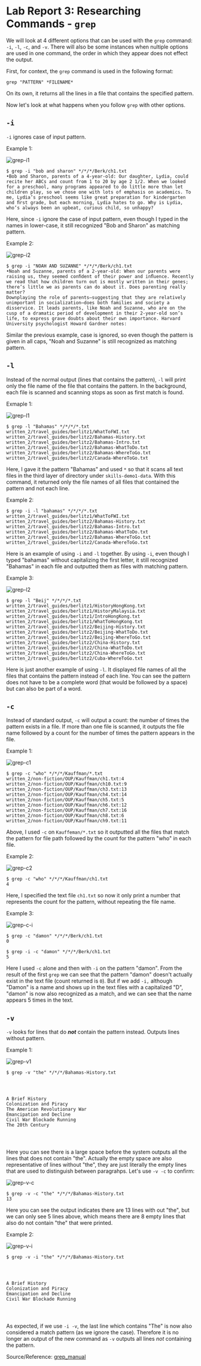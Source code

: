 Lab Report 3: Researching Commands - `grep`
===========================================

We will look at 4 different options that can be used with the `grep` command: `-i`, `-l`, `-c`, and `-v`. There will also be some instances when nultiple options are used in one command, the order in which they appear does not effect the output.

First, for context, the `grep` command is used in the following format:

`grep "PATTERN" *FILENAME*`

On its own, it returns all the lines in a file that contains the specified pattern.

Now let's look at what happens when you follow `grep` with other options.


`-i`
----

`-i` ignores case of input pattern. 

Example 1:

![grep-i1](grep-i1.png)

```
$ grep -i "bob and sharon" */*/*/Berk/ch1.txt
•Bob and Sharon, parents of a 4-year-old: Our daughter, Lydia, could recite her ABCs and count from 1 to 20 by age 2 1/2. When we looked for a preschool, many programs appeared to do little more than let children play, so we chose one with lots of emphasis on academics. To me, Lydia’s preschool seems like great preparation for kindergarten and ﬁrst grade, but each morning, Lydia hates to go. Why is Lydia, who’s always been an upbeat, curious child, so unhappy?
```

Here, since `-i` ignore the case of input pattern, even though I typed in the names in lower-case, it still recognized "Bob and Sharon" as matching pattern.

Example 2: 

![grep-i2](grep-i2.png)

```
$ grep -i "NOAH AND SUZANNE" */*/*/Berk/ch1.txt
•Noah and Suzanne, parents of a 2-year-old: When our parents were raising us, they seemed conﬁdent of their power and inﬂuence. Recently we read that how children turn out is mostly written in their genes; there’s little we as parents can do about it. Does parenting really matter?
Downplaying the role of parents—suggesting that they are relatively unimportant in socialization—does both families and society a disservice. It leads parents, like Noah and Suzanne, who are on the cusp of a dramatic period of development in their 2-year-old son’s life, to express grave doubts about their own importance. Harvard University psychologist Howard Gardner notes:
```

Similar the previous example, case is ignored, so even though the pattern is given in all caps, "Noah and Suzanne" is still recognized as matching pattern. 


`-l`
----

Instead of the normal output (lines that contains the pattern), `-l` will print only the file name of the file that contains the pattern. In the background, each file is scanned and scanning stops as soon as first match is found.

Exmaple 1:

![grep-l1](grep-l1.png)

```
$ grep -l "Bahamas" */*/*/*.txt
written_2/travel_guides/berlitz1/WhatToFWI.txt
written_2/travel_guides/berlitz2/Bahamas-History.txt
written_2/travel_guides/berlitz2/Bahamas-Intro.txt
written_2/travel_guides/berlitz2/Bahamas-WhatToDo.txt
written_2/travel_guides/berlitz2/Bahamas-WhereToGo.txt
written_2/travel_guides/berlitz2/Canada-WhereToGo.txt
```

Here, I gave it the pattern "Bahamas" and used `*` so that it scans all text files in the third layer of directory under `skills-demo1-data`. With this command, it returned only the file names of all files that contained the pattern and not each line.

Example 2:

```
$ grep -i -l "bahamas" */*/*/*.txt
written_2/travel_guides/berlitz1/WhatToFWI.txt
written_2/travel_guides/berlitz2/Bahamas-History.txt
written_2/travel_guides/berlitz2/Bahamas-Intro.txt
written_2/travel_guides/berlitz2/Bahamas-WhatToDo.txt
written_2/travel_guides/berlitz2/Bahamas-WhereToGo.txt
written_2/travel_guides/berlitz2/Canada-WhereToGo.txt
```

Here is an example of using `-i` and `-l` together. By using `-i`, even though I typed "bahamas" without capitalizing the first letter, it still recognized "Bahamas" in each file and outputted them as files with matching pattern.

Example 3:

![grep-l2](grep-l2.png)

```
$ grep -l "Beij" */*/*/*.txt
written_2/travel_guides/berlitz1/HistoryHongKong.txt
written_2/travel_guides/berlitz1/HistoryMalaysia.txt
written_2/travel_guides/berlitz1/IntroHongKong.txt
written_2/travel_guides/berlitz1/WhatToHongKong.txt
written_2/travel_guides/berlitz2/Beijing-History.txt
written_2/travel_guides/berlitz2/Beijing-WhatToDo.txt
written_2/travel_guides/berlitz2/Beijing-WhereToGo.txt
written_2/travel_guides/berlitz2/China-History.txt
written_2/travel_guides/berlitz2/China-WhatToDo.txt
written_2/travel_guides/berlitz2/China-WhereToGo.txt
written_2/travel_guides/berlitz2/Cuba-WhereToGo.txt
```

Here is just another example of using `-l`. It displayed file names of all the files that contains the pattern instead of each line. You can see the pattern does not have to be a complete word (that would be followed by a space) but can also be part of a word.


`-c`
----

Instead of standard output, `-c` will output a count: the number of times the pattern exists in a file. If more than one file is scanned, it outputs the file name followed by a count for the number of times the pattern appears in the file.

Example 1:

![grep-c1](grep-c1.png)

```
$ grep -c "who" */*/*/Kauffman/*.txt
written_2/non-fiction/OUP/Kauffman/ch1.txt:4
written_2/non-fiction/OUP/Kauffman/ch10.txt:9
written_2/non-fiction/OUP/Kauffman/ch3.txt:13
written_2/non-fiction/OUP/Kauffman/ch4.txt:14
written_2/non-fiction/OUP/Kauffman/ch5.txt:5
written_2/non-fiction/OUP/Kauffman/ch6.txt:12
written_2/non-fiction/OUP/Kauffman/ch7.txt:16
written_2/non-fiction/OUP/Kauffman/ch8.txt:6
written_2/non-fiction/OUP/Kauffman/ch9.txt:11
```

Above, I used `-c` on `Kauffeman/*.txt` so it outputted all the files that match the pattern for file path followed by the count for the pattern "who" in each file. 

Example 2:

![grep-c2](grep-c2.png)

```
$ grep -c "who" */*/*/Kauffman/ch1.txt
4
```

Here, I specified the text file `ch1.txt` so now it only print a number that represents the count for the pattern, without repeating the file name.

Example 3:

![grep-c-i](grep-c-i.png)

```
$ grep -c "damon" */*/*/Berk/ch1.txt
0
```

```
$ grep -i -c "damon" */*/*/Berk/ch1.txt
5
```

Here I used `-c` alone and then with `-i` on the pattern "damon". From the result of the first `grep` we can see that the pattern "damon" doesn't actually exist in the text file (count returned is `0`). But if we add `-i,` although "Damon" is a name and shows up in the text files with a capitalized "D", "damon" is now also recognized as a match, and we can see that the name appears 5 times in the text. 


`-v`
----

`-v` looks for lines that do ***not*** contain the pattern instead. Outputs lines without pattern. 

Example 1:

![grep-v1](grep-v1.png)

```
$ grep -v "the" */*/*/Bahamas-History.txt




A Brief History
Colonization and Piracy
The American Revolutionary War
Emancipation and Decline
Civil War Blockade Running
The 20th Century




```

Here you can see there is a large space before the system outputs all the lines that does not contain "the". Actually the empty space are also representative of lines without "the", they are just literally the empty lines that are used to distinguish between paragrahps. Let's use `-v -c` to confirm:

![grep-v-c](grep-v-c.png)

```
$ grep -v -c "the" */*/*/Bahamas-History.txt
13
```

Here you can see the output indicates there are 13 lines with out "the", but we can only see 5 lines above, which means there are 8 empty lines that also do not contain "the" that were printed.

Example 2:

![grep-v-i](grep-v-i.png)

```
$ grep -v -i "the" */*/*/Bahamas-History.txt




A Brief History
Colonization and Piracy
Emancipation and Decline
Civil War Blockade Running




```

As expected, if we use `-i -v`, the last line which contains "The" is now also considered a match pattern (as we ignore the case). Therefore it is no longer an output of the new command as `-v` outputs all lines *not* containing the pattern.


Source/Reference: [grep_manual](https://man7.org/linux/man-pages/man1/grep.1.html)
